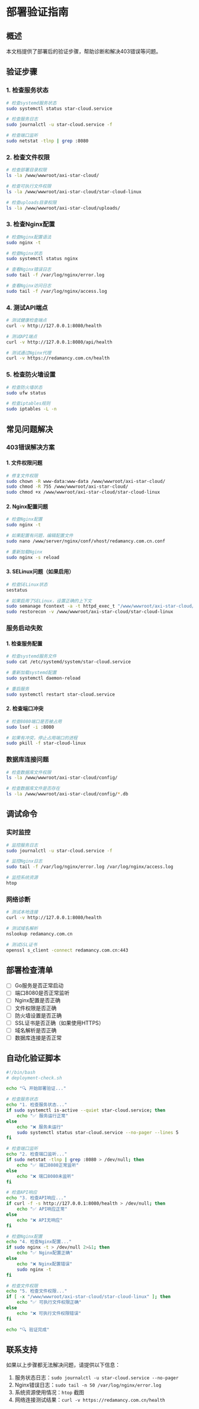 # 部署验证指南

## 概述

本文档提供了部署后的验证步骤，帮助诊断和解决403错误等问题。

## 验证步骤

### 1. 检查服务状态

```bash
# 检查systemd服务状态
sudo systemctl status star-cloud.service

# 检查服务日志
sudo journalctl -u star-cloud.service -f

# 检查端口监听
sudo netstat -tlnp | grep :8080
```

### 2. 检查文件权限

```bash
# 检查部署目录权限
ls -la /www/wwwroot/axi-star-cloud/

# 检查可执行文件权限
ls -la /www/wwwroot/axi-star-cloud/star-cloud-linux

# 检查uploads目录权限
ls -la /www/wwwroot/axi-star-cloud/uploads/
```

### 3. 检查Nginx配置

```bash
# 检查Nginx配置语法
sudo nginx -t

# 检查Nginx状态
sudo systemctl status nginx

# 查看Nginx错误日志
sudo tail -f /var/log/nginx/error.log

# 查看Nginx访问日志
sudo tail -f /var/log/nginx/access.log
```

### 4. 测试API端点

```bash
# 测试健康检查端点
curl -v http://127.0.0.1:8080/health

# 测试API端点
curl -v http://127.0.0.1:8080/api/health

# 测试通过Nginx代理
curl -v https://redamancy.com.cn/health
```

### 5. 检查防火墙设置

```bash
# 检查防火墙状态
sudo ufw status

# 检查iptables规则
sudo iptables -L -n
```

## 常见问题解决

### 403错误解决方案

#### 1. 文件权限问题

```bash
# 修复文件权限
sudo chown -R www-data:www-data /www/wwwroot/axi-star-cloud/
sudo chmod -R 755 /www/wwwroot/axi-star-cloud/
sudo chmod +x /www/wwwroot/axi-star-cloud/star-cloud-linux
```

#### 2. Nginx配置问题

```bash
# 检查Nginx配置
sudo nginx -t

# 如果配置有问题，编辑配置文件
sudo nano /www/server/nginx/conf/vhost/redamancy.com.cn.conf

# 重新加载Nginx
sudo nginx -s reload
```

#### 3. SELinux问题（如果启用）

```bash
# 检查SELinux状态
sestatus

# 如果启用了SELinux，设置正确的上下文
sudo semanage fcontext -a -t httpd_exec_t "/www/wwwroot/axi-star-cloud/star-cloud-linux"
sudo restorecon -v /www/wwwroot/axi-star-cloud/star-cloud-linux
```

### 服务启动失败

#### 1. 检查服务配置

```bash
# 检查systemd服务文件
sudo cat /etc/systemd/system/star-cloud.service

# 重新加载systemd配置
sudo systemctl daemon-reload

# 重启服务
sudo systemctl restart star-cloud.service
```

#### 2. 检查端口冲突

```bash
# 检查8080端口是否被占用
sudo lsof -i :8080

# 如果有冲突，停止占用端口的进程
sudo pkill -f star-cloud-linux
```

### 数据库连接问题

```bash
# 检查数据库文件权限
ls -la /www/wwwroot/axi-star-cloud/config/

# 检查数据库文件是否存在
ls -la /www/wwwroot/axi-star-cloud/config/*.db
```

## 调试命令

### 实时监控

```bash
# 监控服务日志
sudo journalctl -u star-cloud.service -f

# 监控Nginx日志
sudo tail -f /var/log/nginx/error.log /var/log/nginx/access.log

# 监控系统资源
htop
```

### 网络诊断

```bash
# 测试本地连接
curl -v http://127.0.0.1:8080/health

# 测试域名解析
nslookup redamancy.com.cn

# 测试SSL证书
openssl s_client -connect redamancy.com.cn:443
```

## 部署检查清单

- [ ] Go服务是否正常启动
- [ ] 端口8080是否正常监听
- [ ] Nginx配置是否正确
- [ ] 文件权限是否正确
- [ ] 防火墙设置是否正确
- [ ] SSL证书是否正确（如果使用HTTPS）
- [ ] 域名解析是否正确
- [ ] 数据库连接是否正常

## 自动化验证脚本

```bash
#!/bin/bash
# deployment-check.sh

echo "🔍 开始部署验证..."

# 检查服务状态
echo "1. 检查服务状态..."
if sudo systemctl is-active --quiet star-cloud.service; then
    echo "✅ 服务运行正常"
else
    echo "❌ 服务未运行"
    sudo systemctl status star-cloud.service --no-pager --lines 5
fi

# 检查端口监听
echo "2. 检查端口监听..."
if sudo netstat -tlnp | grep :8080 > /dev/null; then
    echo "✅ 端口8080正常监听"
else
    echo "❌ 端口8080未监听"
fi

# 检查API响应
echo "3. 检查API响应..."
if curl -f -s http://127.0.0.1:8080/health > /dev/null; then
    echo "✅ API响应正常"
else
    echo "❌ API无响应"
fi

# 检查Nginx配置
echo "4. 检查Nginx配置..."
if sudo nginx -t > /dev/null 2>&1; then
    echo "✅ Nginx配置正确"
else
    echo "❌ Nginx配置错误"
    sudo nginx -t
fi

# 检查文件权限
echo "5. 检查文件权限..."
if [ -x "/www/wwwroot/axi-star-cloud/star-cloud-linux" ]; then
    echo "✅ 可执行文件权限正确"
else
    echo "❌ 可执行文件权限错误"
fi

echo "🔍 验证完成"
```

## 联系支持

如果以上步骤都无法解决问题，请提供以下信息：

1. 服务状态日志：`sudo journalctl -u star-cloud.service --no-pager`
2. Nginx错误日志：`sudo tail -n 50 /var/log/nginx/error.log`
3. 系统资源使用情况：`htop` 截图
4. 网络连接测试结果：`curl -v https://redamancy.com.cn/health` 